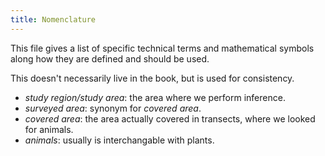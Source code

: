 ```yaml
---
title: Nomenclature
---
```


This file gives a list of specific technical terms and mathematical symbols along how they are defined and should be used.

This doesn't necessarily live in the book, but is used for consistency.

  * *study region/study area*: the area where we perform inference.
  * *surveyed area*: synonym for *covered area*.
  * *covered area*: the area actually covered in transects, where we looked for animals.
  * *animals*: usually is interchangable with plants.
